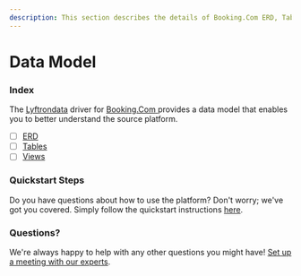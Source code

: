 ```yaml
---
description: This section describes the details of Booking.Com ERD, Tables, and Views.
---
```


# Data Model

### Index

The  [Lyftrondata](https://www.lyftrondata.com/) driver for [Booking.Com](https://www.lyftrondata.com/integration/booking.com/)[ ](https://www.lyftrondata.com/integration/booking.com/)provides a data model that enables you to better understand the source platform.

* [ ] [ERD](../../../marketing-analytics/booking.com/data-model/erd.md)
* [ ] [Tables](../../../marketing-analytics/booking.com/data-model/tables.md)
* [ ] [Views](../../../marketing-analytics/booking.com/data-model/views.md)

### Quickstart Steps

Do you have questions about how to use the platform? Don't worry; we've got you covered. Simply follow the quickstart instructions [here](../../../../quickstart-steps.md).

### Questions? <a href="#questions" id="questions"></a>

We're always happy to help with any other questions you might have! [Set up a meeting with our experts](https://www.lyftrondata.com/book-a-meeting/).

